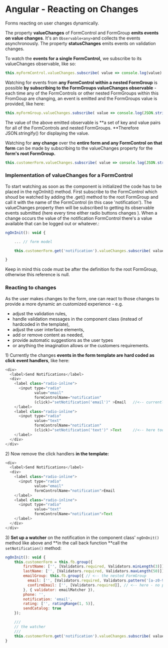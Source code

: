 # Angular - Reacting on Changes

Forms reacting on user changes dynamically.

The property **valueChanges** of FormControl and FormGroup **emits events on value changes**. It's an `Observable<any>`and collects the events asynchronously. The  property **statusChanges** emits events on validation changes.

To watch the **events for a single FormControl,** we subscribe to its valueChanges observable, like so:

```js
this.myFormControl.valueChanges.subscribe( value => console.log(value) );
```

Watching for events from **any FormControl within a nested FormGroup** is possible **by subscribing to the FormGroups valueChanges observable** - each time any of the FormControls or other nested FormGroups within this FromGoup are changing, an event is emitted and the FormGroups value is provided, like here:

```js
this.myFormGroup.valueChanges.subscribe( value => console.log(JSON.stringify(value)) );
```

The value of the above emitted observable is **a set of key and value pairs for all of the FormControls and nested FormGroups. **Therefore JSON.stringify\(\) for displaying the value.

Watching for **any change** over the **entire form and any FormControl on that form** can be made by subscribing to the valueChanges property for the **form's root FormGroup.**

```js
this.customerForm.valueChanges.subscribe( value => console.log(JSON.stringify(value)) );
```

### Implementation of valueChanges for a FormControl

To start watching as soon as the component is initialized the code has to be placed in the ngOnInit\(\) method. First subscribe to the FormControl which shoud be watched by adding the .get\(\) method to the root FormGroup and call it with the name of the FormControl \(in this case 'notification'\). The valueChanges property then will be subscribed to getting its observable events submitted \(here every time either radio buttons changes \). When a change occurs the value of the notification FormControl there's a value available that can be logged out or whatever.:

```js
ngOnInit(): void {

    ... // form model

    this.customerForm.get('notification').valueChanges.subscribe( value => console.log(value) );

}
```

Keep in mind this code must be after the definition fo the root FormGroup, otherwise this reference is null.

### Reacting to changes

As the user makes changes to the form, one can react to those changes to provide a more dynamic an customized experience - e.g.

* adjust the validation rules, 
* handle validation messages in the component class \(instead of  hardcoded in the template\), 
* adjust the user interface elements, 
* add or remove content as needed, 
* provide automatic suggestions as the user types
* or anything the imagination allows or the customers requirements.

1\) Currently the changes **events in the form template are hard coded as click event handlers**, like here:

```js
<div>
  <label>Send Notifications</label>
  <div>
    <label class="radio-inline">
      <input type="radio"
             value="email"
             formControlName="notification"
             (click)="setNotification('email')" >Email   //<-- currently with click event handlers
    </label>
    <label class="radio-inline">
      <input type="radio"
             value="text"
             formControlName="notification"
             (click)="setNotification('text')" >Text     //<-- here too
    </label>
  </div>
</div>
```

2\) Now remove the click handlers **in the template:**

```js
<div>
  <label>Send Notifications</label>
  <div>
    <label class="radio-inline">
      <input type="radio"
             value="email"
             formControlName="notification">Email
    </label>
    <label class="radio-inline">
      <input type="radio"
             value="text"
             formControlName="notification">Text
    </label>
  </div>
</div>
```

3\) **Set up a watcher** on the notification in the component class' `ngOnOnit()` method like above and **in the call back function **call the `setNotification()` method:

```js
ngOnInit(): void {
    this.customerForm = this.fb.group({
        firstName: ['', [Validators.required, Validators.minLength(3)]],
        lastName: ['', [Validators.required, Validators.maxLength(50)]],
        emailGroup: this.fb.group({ // <-- the nested FormGroup
          email: ['', [Validators.required, Validators.pattern('[a-z0-9._%+-]+@[a-z0-9.-]+.[a-z]+')]],
          confirmEmail: ['', [Validators.required]], // <-- here - no pattern is needed for comparison
        }, { validator: emailMatcher }),
        phone: '',
        notification: 'email',
        rating: ['', ratingRange(1, 5)],
        sendCatalog: true
    });

    ///
    // the watcher
    ///
    this.customerForm.get('notification').valueChanges.subscribe( value => console.log(value) );
}
```



